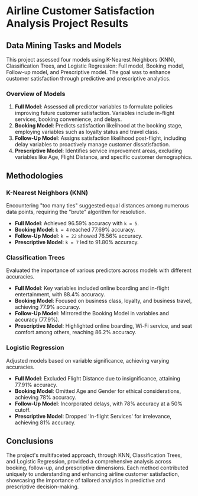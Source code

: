 # Airline Customer Satisfaction Analysis Project Results

## Data Mining Tasks and Models

This project assessed four models using K-Nearest Neighbors (KNN), Classification Trees, and Logistic Regression: Full model, Booking model, Follow-up model, and Prescriptive model. The goal was to enhance customer satisfaction through predictive and prescriptive analytics.

### Overview of Models

1. **Full Model**: Assessed all predictor variables to formulate policies improving future customer satisfaction. Variables include in-flight services, booking convenience, and delays.
2. **Booking Model**: Predicts satisfaction likelihood at the booking stage, employing variables such as loyalty status and travel class.
3. **Follow-Up Model**: Assigns satisfaction likelihood post-flight, including delay variables to proactively manage customer dissatisfaction.
4. **Prescriptive Model**: Identifies service improvement areas, excluding variables like Age, Flight Distance, and specific customer demographics.

## Methodologies

### K-Nearest Neighbors (KNN)

Encountering "too many ties" suggested equal distances among numerous data points, requiring the "brute" algorithm for resolution.

- **Full Model**: Achieved 96.59% accuracy with `k = 5`.
- **Booking Model**: `k = 4` reached 77.69% accuracy.
- **Follow-Up Model**: `k = 22` showed 76.56% accuracy.
- **Prescriptive Model**: `k = 7` led to 91.80% accuracy.

### Classification Trees

Evaluated the importance of various predictors across models with different accuracies.

- **Full Model**: Key variables included online boarding and in-flight entertainment, with 88.4% accuracy.
- **Booking Model**: Focused on business class, loyalty, and business travel, achieving 77.9% accuracy.
- **Follow-Up Model**: Mirrored the Booking Model in variables and accuracy (77.9%).
- **Prescriptive Model**: Highlighted online boarding, Wi-Fi service, and seat comfort among others, reaching 86.2% accuracy.

### Logistic Regression

Adjusted models based on variable significance, achieving varying accuracies.

- **Full Model**: Excluded Flight Distance due to insignificance, attaining 77.91% accuracy.
- **Booking Model**: Omitted Age and Gender for ethical considerations, achieving 78% accuracy.
- **Follow-Up Model**: Incorporated delays, with 78% accuracy at a 50% cutoff.
- **Prescriptive Model**: Dropped 'In-flight Services' for irrelevance, achieving 81% accuracy.

## Conclusions

The project's multifaceted approach, through KNN, Classification Trees, and Logistic Regression, provided a comprehensive analysis across booking, follow-up, and prescriptive dimensions. Each method contributed uniquely to understanding and enhancing airline customer satisfaction, showcasing the importance of tailored analytics in predictive and prescriptive decision-making.
